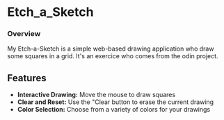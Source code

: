 # Etch_a_Sketch

### Overview

My Etch-a-Sketch is a simple web-based drawing application who draw some squares in a grid. 
It's an exercice who comes from the odin project.

## Features

 - **Interactive Drawing:** Move the mouse to draw squares
 - **Clear and Reset:** Use the "Clear button to erase the current drawing
 - **Color Selection:** Choose from a variety of colors for your drawings

